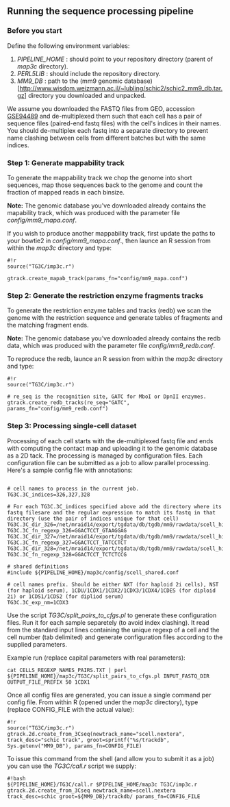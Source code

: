 ## Running the sequence processing pipeline ##

### Before you start ###
Define the following environment variables:

1. _PIPELINE_HOME_ : should point to your repository directory (parent of _map3c_ directory).
2. _PERL5LIB_      : should include the repository directory.
3. _MM9_DB_ : path to the (mm9 genomic database)[http://www.wisdom.weizmann.ac.il/~lubling/schic2/schic2_mm9_db.tar.gz] directory you downloaded and unpacked.

We assume you downloaded the FASTQ files from GEO, accession [GSE94489](http://www.ncbi.nlm.nih.gov/geo/query/acc.cgi?acc=GSE94489) and de-multiplexed them such that each cell has a pair of sequence files (paired-end fastq files) with the cell's indices in their names. You should de-multiplex each fastq into a separate directory to prevent name clashing between cells from different batches but with the same indices.

### Step 1: Generate mappability track ###
To generate the mappability track we chop the genome into short sequences, map those sequences back to the genome and count the fraction of mapped reads in each binsize.

**Note:** The genomic database you've downloaded already contains the mapability track, which was produced with the parameter file _config/mm9_mapa.conf_.

If you wish to produce another mappability track, first update the paths to your bowtie2 in _config/mm9_mapa.conf_., then launce an R session from within the _map3c_ directory and type:

```
#!r
source("TG3C/imp3c.r")

gtrack.create_mapab_track(params_fn="config/mm9_mapa.conf")
```

### Step 2: Generate the restriction enzyme fragments tracks ###
To generate the restriction enzyme tables and tracks (redb) we scan the genome with the restriction sequence and generate tables of fragments and the matching fragment ends.

**Note:** The genomic database you've downloaded already contains the redb data, which was produced with the parameter file _config/mm9_redb.conf_.

To reproduce the redb, launce an R session from within the _map3c_ directory and type:

```
#!r
source("TG3C/imp3c.r")

# re_seq is the recognition site, GATC for MboI or DpnII enzymes.
gtrack.create_redb_tracks(re_seq="GATC", params_fn="config/mm9_redb.conf")
```

### Step 3: Processing single-cell dataset
Processing of each cell starts with the de-multiplexed fastq file and ends with computing the contact map and uploading it to the genomic database as a 2D tack. The processing is managed by configuration files. Each configuration file can be submitted as a job to allow parallel processing.
Here's a sample config file with annotations:

```

# cell names to process in the current job. 
TG3C.3C_indices=326,327,328

# For each TG3C.3C_indices specified above add the directory where its fastq filesare and the regular expression to match its fastq in that directory (use the pair of indices unique for that cell)
TG3C.3C_dir_326=/net/mraid14/export/tgdata/db/tgdb/mm9/rawdata/scell_hic/cells_hyb_apr_2016/Sample_3222/
TG3C.3C_fn_regexp_326=GGACTCCT_GTAAGGAG
TG3C.3C_dir_327=/net/mraid14/export/tgdata/db/tgdb/mm9/rawdata/scell_hic/cells_hyb_apr_2016/Sample_3222/
TG3C.3C_fn_regexp_327=GGACTCCT_TATCCTCT
TG3C.3C_dir_328=/net/mraid14/export/tgdata/db/tgdb/mm9/rawdata/scell_hic/cells_hyb_apr_2016/Sample_3222/
TG3C.3C_fn_regexp_328=GGACTCCT_TCTCTCCG

# shared definitions
#include ${PIPELINE_HOME}/map3c/config/scell_shared.conf

# cell names prefix. Should be either NXT (for haploid 2i cells), NST (for haploid serum), 1CDU/1CDX1/1CDX2/1CDX3/1CDX4/1CDES (for diploid 2i) or 1CDS1/1CDS2 (for dipliod serum)
TG3C.3C_exp_nm=1CDX3

```

Use the script _TG3C/split_pairs_to_cfgs.pl_ to generate these configuration files. Run it for each sample separetely (to avoid index clashing). It read from the standard input lines containing the unique regexp of a cell and the cell number (tab delimited) and generate configuration files according to the supplied parameters. 

Example run (replace capital parameters with real parameters):

```
cat CELLS_REGEXP_NAMES_PAIRS.TXT | perl ${PIPELINE_HOME}/map3c/TG3C/split_pairs_to_cfgs.pl INPUT_FASTQ_DIR OUTPUT_FILE_PREFIX 50 1CDX1
```

Once all config files are generated, you can issue a single command per config file. From within R (opened under the _map3c_ directory), type (replace CONFIG_FILE with the actual value):

```
#!r
source("TG3C/imp3c.r")
gtrack.2d.create_from_3Cseq(newtrack_name="scell.nextera", track_desc="schic track", groot=sprintf("%s/trackdb", Sys.getenv("MM9_DB"), params_fn=CONFIG_FILE)

```

To issue this command from the shell (and allow you to submit it as a job) you can use the _TG3C/call.r_ script we supply:
```
#!bash
${PIPELINE_HOME}/TG3C/call.r $PIPELINE_HOME/map3c TG3C/imp3c.r gtrack.2d.create_from_3Cseq newtrack_name=scell.nextera track_desc=schic groot=${MM9_DB}/trackdb/ params_fn=CONFIG_FILE


```









